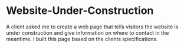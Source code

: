 # Website-Under-Construction

A client asked me to create a web page that tells visitors the website is under construction and give information on where to contact 
in the meantime. I built this page based on the clients specifications.
